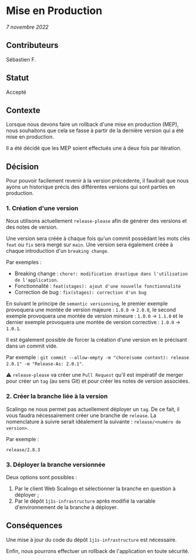 # Mise en Production

_7 novembre 2022_

## Contributeurs

Sébastien F.

## Statut

Accepté

## Contexte

Lorsque nous devons faire un rollback d'une mise en production (MEP), nous souhaitons que cela se
fasse à partir de la dernière version qui a été mise en production.

Il a été décidé que les MEP soient effectués une à deux fois par itération.

## Décision

Pour pouvoir facilement revenir à la version précédente, il faudrait que nous ayons un historique précis des différentes
versions qui sont parties en production.

### 1. Création d'une version

Nous utilisons actuellement `release-please` afin de générer des versions et des notes de version.

Une version sera créée à chaque fois qu'un commit possédant les mots clés `feat` ou `fix` sera mergé sur `main`. Une
version sera également créée à chaque introduction d'un `breaking change`.

Par exemples :

* Breaking change : `chore!: modification drastique dans l'utilisation de l'application`.
* Fonctionnalité : `feat(stages): ajout d'une nouvelle fonctionnalité`
* Correction de bug : `fix(stages): correction d'un bug`

En suivant le principe de `semantic versionning`, le premier exemple provoquera une montée de version majeure : `1.0.0` 
-> `2.0.0`, le second exemple provoquera une montée de version mineure : `1.0.0` -> `1.1.0` et le dernier exemple
provoquera une montée de version corrective : `1.0.0` -> `1.0.1`.

Il est également possible de forcer la création d'une version en le précisant dans un commit vide.

Par exemple : `git commit --allow-empty -m "chore(some context): release 2.0.1" -m "Release-As: 2.0.1"`.

⚠️ `release-please` va créer une `Pull Request` qu'il est impératif de merger pour créer un `tag` (au sens Git) et pour
créer les notes de version associées.

### 2. Créer la branche liée à la version

Scalingo ne nous permet pas actuellement déployer un `tag`. De ce fait, il vous faudra nécessairement créer une branche 
de `release`. La nomenclature à suivre serait idéalement la suivante : `release/<numéro de version>`.

Par exemple :

`release/2.8.3`

### 3. Déployer la branche versionnée

Deux options sont possibles :

1. Par le client Web Scalingo et sélectionner la branche en question à déployer ;
2. Par le dépôt `1j1s-infrastructure` après modifié la variable d'environnement de la branche à déployer.


## Conséquences

Une mise à jour du code du dépôt `1j1s-infrastructure` est nécessaire.

Enfin, nous pourrons effectuer un rollback de l'application en toute sécurité.

